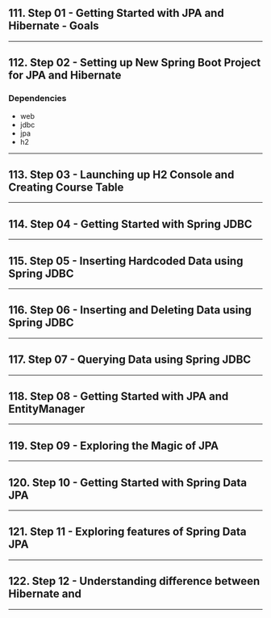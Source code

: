 ## 111. Step 01 - Getting Started with JPA and Hibernate - Goals

***

## 112. Step 02 - Setting up New Spring Boot Project for JPA and Hibernate

### Dependencies
* web
* jdbc
* jpa
* h2

***

## 113. Step 03 - Launching up H2 Console and Creating Course Table

***

## 114. Step 04 - Getting Started with Spring JDBC

***

## 115. Step 05 - Inserting Hardcoded Data using Spring JDBC

***

## 116. Step 06 - Inserting and Deleting Data using Spring JDBC

***

## 117. Step 07 - Querying Data using Spring JDBC

***

## 118. Step 08 - Getting Started with JPA and EntityManager

***

## 119. Step 09 - Exploring the Magic of JPA

***

## 120. Step 10 - Getting Started with Spring Data JPA

***

## 121. Step 11 - Exploring features of Spring Data JPA

***

## 122. Step 12 - Understanding difference between Hibernate and

***

































